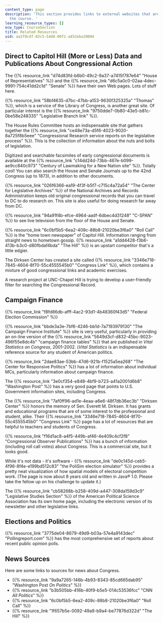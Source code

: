 ```yaml
---
content_type: page
description: 'This section provides links to external websites that are useful for
  the course. '
learning_resource_types: []
ocw_type: CourseSection
title: Related Resources
uid: aa2f0cdf-02c5-54d8-00f2-a452eba20004
---
```


Direct to Capitol Hill (More or Less) Data and Publications About Congressional Action
--------------------------------------------------------------------------------------

The {{% resource_link "d74d83fd-b6b0-49c2-9a37-a7415f787e64" "House of Representatives" %}} and the {{% resource_link "d6c5a0c0-02aa-4dec-9991-754c41dd2c1d" "Senate" %}} have their own Web pages. Lots of stuff here.

{{% resource_link "58bf4635-d7bc-47bb-a153-9630f325325a" "Thomas" %}}, which is a service of the Library of Congress, is another great site. Of particular interest is the {{% resource_link "9750dde7-0b80-43e5-b81c-0be58e248335" "Legislative Branch link" %}}.

The House Rules Committee hosts an indispensable site that gathers together the {{% resource_link "ce48e73a-d5f6-4023-9020-8a725f8b5eee" "Congressional Research service reports on the legislative process" %}}. This is the collection of information about the nuts and bolts of legislation.

Digitized and searchable facsimiles of early congressional documents is available at the {{% resource_link "c14dd24d-73bb-467e-b099-ae9cc840c973" "Century of Lawmaking for a New Nation site" %}}. Totally cool! You can also search the House and Senate Journals up to the 42nd Congress (up to 1873), in addition to other documents.

{{% resource_link "026f6366-ea19-4f3f-b5f7-c715c4a72a54" "The Center for Legislative Archives" %}} of the National Archives and Records Administration keeps old original congressional records that you can travel to DC to do research on. This site is also useful for doing research far away from DC.

{{% resource_link "94a91f4b-efce-4964-aadf-6dbec4d31248" "C-SPAN" %}} to see live television from the floor of the House and Senate.

{{% resource_link "6c0bf5b5-6ea2-409c-88b8-21020be3f6a0" "Roll Call" %}} is the "home town newspaper" of Capitol Hill. Information ranging from straight news to hometown gossip. {{% resource_link "a1dd4428-f3b6-413b-b3c0-d80fbdaf4bda" "The Hill" %}} is an upstart competitor that's a little edgier.

The Dirksen Center has created a site called {{% resource_link "3346e718-7845-4604-8f70-55c4555545b0" "Congress Link" %}}, which contains a mixture of good congressional links and academic exercises.

A research project at UNC-Chapel Hill is trying to develop a user-friendly filter for searching the Congressional Record.

Campaign Finance
----------------

{{% resource_link "f8fd86db-afff-4ac2-93d1-4b48360f43d5" "Federal Election Commission" %}}

{{% resource_link "bbde3a3e-7bf6-4246-bb1d-7a7193979130" "The Campaign Finance Institute" %}} site is very useful, particularly in providing an on-line version of the {{% resource_link "5649d3cf-d832-45bc-9023-496f55e8dc4b" "campaign finance tables" %}} that are published in _Vital Statistics on Congress_, 2001-2002. (_Vital Statistics_ is an indispensable reference source for any student of American politics.

{{% resource_link "2dae83ae-53bb-47d6-921b-f1525a5ea268" "The Center for Responsive Politics" %}} has a lot of information about individual MCs, particularly information about campaign finance.

The {{% resource_link "3e0cf354-e848-4bf9-b723-a41a2001d6b8" "Washington Post" %}} has a very good page that points to U.S. Government information sites, including Congress.

The {{% resource_link "7af0ff96-ad1e-4eaa-a6e6-48f7db36ec3b" "Dirksen Center" %}} honors the memory of Sen. Everett M. Dirksen. It has grants and educational programs that are of some interest to the professional and student, alike. Their {{% resource_link "3346e718-7845-4604-8f70-55c4555545b0" "Congress Link" %}} page has a lot of resources that are helpful to teachers and students of Congress.

{{% resource_link "f16d1ac8-a4f5-449b-af46-4e409c4cf2f8" "Congressional Observer Publications" %}} has a bunch of information (including roll call votes) about Congress. This is a commercial site, but it looks good.

While it's not data - it's software - {{% resource_link "de0c145d-ceb5-4f96-8f4e-e199bd512c83" "the PoliSim election simulator" %}} provides a pretty neat visualization of how spatial models of electoral competition work. (The page is now about 8 years old and written in Java® 1.0. Please take the fellow up on his challenge to update it.)

The {{% resource_link "cb58268b-b258-409d-a447-308da159d3c9" "Legislative Studies Section" %}} of the American Political Science Association has its own home page, including the electronic version of its newsletter and other legislative links.

Elections and Politics
----------------------

{{% resource_link "3775de04-8679-49d9-b03a-57e4a9143dec" "Pollingreport.com" %}} has the most comprehensive set of reports about recent public opinion polls.

News Sources
------------

Here are some links to sources for news about Congress.

*   {{% resource_link "9a9a7265-146b-4b93-8343-85cd665dab95" "Washington Post _On Politics_" %}}
*   {{% resource_link "b3b505bb-416b-40f9-b5e5-014c53536fcc" "CNN _All Politics_" %}}
*   {{% resource_link "6c0bf5b5-6ea2-409c-88b8-21020be3f6a0" "Roll Call" %}}
*   {{% resource_link "1f657b5e-0092-49a9-b9a4-be77876d322d" "The Hill" %}}